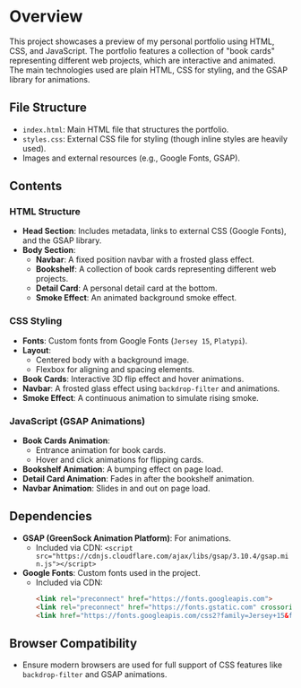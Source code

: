 

# Overview

This project showcases a preview of my personal portfolio using HTML, CSS, and JavaScript. The portfolio features a collection of "book cards" representing different web projects, which are interactive and animated. The main technologies used are plain HTML, CSS for styling, and the GSAP library for animations.

## File Structure

- `index.html`: Main HTML file that structures the portfolio.
- `styles.css`: External CSS file for styling (though inline styles are heavily used).
- Images and external resources (e.g., Google Fonts, GSAP).

## Contents

### HTML Structure

- **Head Section**: Includes metadata, links to external CSS (Google Fonts), and the GSAP library.
- **Body Section**:
  - **Navbar**: A fixed position navbar with a frosted glass effect.
  - **Bookshelf**: A collection of book cards representing different web projects.
  - **Detail Card**: A personal detail card at the bottom.
  - **Smoke Effect**: An animated background smoke effect.

### CSS Styling

- **Fonts**: Custom fonts from Google Fonts (`Jersey 15`, `Platypi`).
- **Layout**:
  - Centered body with a background image.
  - Flexbox for aligning and spacing elements.
- **Book Cards**: Interactive 3D flip effect and hover animations.
- **Navbar**: A frosted glass effect using `backdrop-filter` and animations.
- **Smoke Effect**: A continuous animation to simulate rising smoke.

### JavaScript (GSAP Animations)

- **Book Cards Animation**:
  - Entrance animation for book cards.
  - Hover and click animations for flipping cards.
- **Bookshelf Animation**: A bumping effect on page load.
- **Detail Card Animation**: Fades in after the bookshelf animation.
- **Navbar Animation**: Slides in and out on page load.


## Dependencies

- **GSAP (GreenSock Animation Platform)**: For animations.
  - Included via CDN: `<script src="https://cdnjs.cloudflare.com/ajax/libs/gsap/3.10.4/gsap.min.js"></script>`
- **Google Fonts**: Custom fonts used in the project.
  - Included via CDN:
    ```html
    <link rel="preconnect" href="https://fonts.googleapis.com">
    <link rel="preconnect" href="https://fonts.gstatic.com" crossorigin>
    <link href="https://fonts.googleapis.com/css2?family=Jersey+15&family=Platypi:ital@0;1&display=swap" rel="stylesheet">
    ```


## Browser Compatibility

- Ensure modern browsers are used for full support of CSS features like `backdrop-filter` and GSAP animations.
